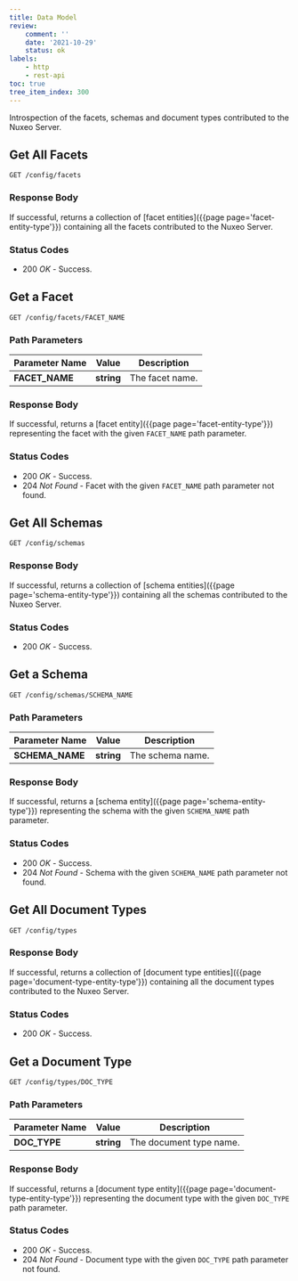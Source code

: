 ```yaml
---
title: Data Model
review:
    comment: ''
    date: '2021-10-29'
    status: ok
labels:
    - http
    - rest-api
toc: true
tree_item_index: 300
---
```


Introspection of the facets, schemas and document types contributed to the Nuxeo Server.

## Get All Facets

```
GET /config/facets
```

### Response Body

If successful, returns a collection of [facet entities]({{page page='facet-entity-type'}}) containing all the facets contributed to the Nuxeo Server.

### Status Codes

- 200 *OK* - Success.

## Get a Facet

```
GET /config/facets/FACET_NAME
```

### Path Parameters

| Parameter Name | Value      | Description     |
| -------------- | ---------- | --------------- |
| **FACET_NAME** | **string** | The facet name. |

### Response Body

If successful, returns a [facet entity]({{page page='facet-entity-type'}}) representing the facet with the given `FACET_NAME` path parameter.

### Status Codes

- 200 *OK* - Success.
- 204 *Not Found* - Facet with the given `FACET_NAME` path parameter not found.

## Get All Schemas

```
GET /config/schemas
```

### Response Body

If successful, returns a collection of [schema entities]({{page page='schema-entity-type'}}) containing all the schemas contributed to the Nuxeo Server.

### Status Codes

- 200 *OK* - Success.

## Get a Schema

```
GET /config/schemas/SCHEMA_NAME
```

### Path Parameters

| Parameter Name  | Value      | Description      |
| --------------- | ---------- | ---------------- |
| **SCHEMA_NAME** | **string** | The schema name. |

### Response Body

If successful, returns a [schema entity]({{page page='schema-entity-type'}}) representing the schema with the given `SCHEMA_NAME` path parameter.

### Status Codes

- 200 *OK* - Success.
- 204 *Not Found* - Schema with the given `SCHEMA_NAME` path parameter not found.

## Get All Document Types

```
GET /config/types
```

### Response Body

If successful, returns a collection of [document type entities]({{page page='document-type-entity-type'}}) containing all the document types contributed to the Nuxeo Server.
<!--
// TODO: also returns schemas
-->
### Status Codes

- 200 *OK* - Success.

## Get a Document Type

```
GET /config/types/DOC_TYPE
```

### Path Parameters

| Parameter Name | Value      | Description             |
| -------------- | ---------- | ----------------------- |
| **DOC_TYPE**   | **string** | The document type name. |

### Response Body

If successful, returns a [document type entity]({{page page='document-type-entity-type'}}) representing the document type with the given `DOC_TYPE` path parameter.

### Status Codes

- 200 *OK* - Success.
- 204 *Not Found* - Document type with the given `DOC_TYPE` path parameter not found.

